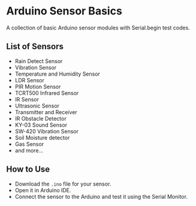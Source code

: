 # Arduino Sensor Basics  
A collection of basic Arduino sensor modules with Serial.begin test codes.  

## List of Sensors  
- Rain Detect Sensor
- Vibration Sensor 
- Temperature and Humidity Sensor 
- LDR Sensor
- PIR Motion Sensor
- TCRT500 Infrared Sensor
- IR Sensor
- Ultrasonic Sensor
- Transmitter and Receiver
- IR Obstacle Detector
- KY-03 Sound Sensor
- SW-420 Vibration Sensor
- Soil Moisture detector
- Gas Sensor  
- and more...  

## How to Use  
- Download the `.ino` file for your sensor.  
- Open it in Arduino IDE.  
- Connect the sensor to the Arduino and test it using the Serial Monitor.  
